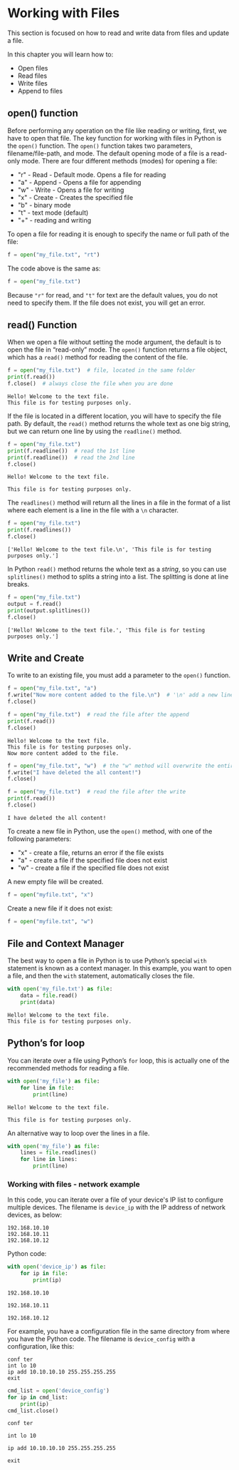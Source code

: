 # Working with Files

This section is focused on how to read and write data from files and update a file.

In this chapter you will learn how to:

- Open files
- Read files
- Write files
- Append to files

## open() function

Before performing any operation on the file like reading or writing, first, we have to open that file. The key function for working with files in Python is the `open()` function. The `open()` function takes two parameters, filename/file-path, and mode. The default opening mode of a file is a read-only mode. There are four different methods (modes) for opening a file:

- "r" - Read - Default mode. Opens a file for reading
- "a" - Append - Opens a file for appending
- "w" - Write - Opens a file for writing
- "x" - Create - Creates the specified file
- "b" - binary mode
- "t" - text mode (default)
- "+" - reading and writing

To open a file for reading it is enough to specify the name or full path of the file:

```py
f = open("my_file.txt", "rt")
```

The code above is the same as:

```py
f = open("my_file.txt")
```

Because `"r"` for read, and `"t"` for text are the default values, you do not need to specify them. If the file does not exist, you will get an error.

## read() Function

When we open a file without setting the mode argument, the default is to open the file in “read-only” mode. The `open()` function returns a file object, which has a `read()` method for reading the content of the file.

```py
f = open("my_file.txt")  # file, located in the same folder
print(f.read())
f.close()  # always close the file when you are done
```

```console
Hello! Welcome to the text file.
This file is for testing purposes only.
```

If the file is located in a different location, you will have to specify the file path. By default, the `read()` method returns the whole text as one big string, but we can return one line by using the `readline()` method.

```py
f = open("my_file.txt")
print(f.readline())  # read the 1st line
print(f.readline())  # read the 2nd line
f.close()
```

```console
Hello! Welcome to the text file.

This file is for testing purposes only.
```

The `readlines()` method will return all the lines in a file in the format of a list where each element is a line in the file with a `\n` character.

```py
f = open("my_file.txt")
print(f.readlines())
f.close()
```

```console
['Hello! Welcome to the text file.\n', 'This file is for testing purposes only.']
```

In Python `read()` method returns the whole text as a *string*, so you can use `splitlines()` method to splits a string into a list. The splitting is done at line breaks.

```py
f = open("my_file.txt")
output = f.read()
print(output.splitlines())
f.close()
```

```console
['Hello! Welcome to the text file.', 'This file is for testing purposes only.']
```

## Write and Create

To write to an existing file, you must add a parameter to the `open()` function.

```py
f = open("my_file.txt", "a") 
f.write("Now more content added to the file.\n")  # '\n' add a new line 
f.close()

f = open("my_file.txt")  # read the file after the append
print(f.read())
f.close()
```

```console
Hello! Welcome to the text file.
This file is for testing purposes only.
Now more content added to the file.
```

```py
f = open("my_file.txt", "w")  # the "w" method will overwrite the entire file
f.write("I have deleted the all content!")
f.close()

f = open("my_file.txt")  # read the file after the write
print(f.read())
f.close()
```

```console
I have deleted the all content!
```

To create a new file in Python, use the `open()` method, with one of the following parameters:

- "x" - create a file, returns an error if the file exists
- "a" - create a file if the specified file does not exist
- "w" - create a file if the specified file does not exist

A new empty file will be created.

```py
f = open("myfile.txt", "x")
```

Create a new file if it does not exist:

```py
f = open("myfile.txt", "w")
```

## File and Context Manager

The best way to open a file in Python is to use Python’s special `with` statement is known as a context manager. In this example, you want to open a file, and then the `with` statement, automatically closes the file.

```py
with open('my_file.txt') as file:
    data = file.read()
    print(data)
```

```console
Hello! Welcome to the text file.
This file is for testing purposes only.
```

## Python’s for loop

You can iterate over a file using Python’s `for` loop, this is actually one of the recommended methods for reading a file.

```py
with open('my_file') as file:
    for line in file:
        print(line)
```

```console
Hello! Welcome to the text file.

This file is for testing purposes only.
```

An alternative way to loop over the lines in a file.

```py
with open('my_file') as file:
    lines = file.readlines()
    for line in lines:
        print(line)
```

### Working with files - network example

In this code, you can iterate over a file of your device's IP list to configure multiple devices. The filename is `device_ip` with the IP address of network devices, as below:

```console
192.168.10.10
192.168.10.11
192.168.10.12
```

Python code:

```py
with open('device_ip') as file:
    for ip in file:
        print(ip)
```

```console
192.168.10.10

192.168.10.11

192.168.10.12
```

For example, you have a configuration file in the same directory from where you have the Python code. The filename is `device_config` with a configuration, like this:

```console
conf ter
int lo 10
ip add 10.10.10.10 255.255.255.255
exit
```

```py
cmd_list = open('device_config')
for ip in cmd_list:
    print(ip)
cmd_list.close()
```

```console
conf ter

int lo 10

ip add 10.10.10.10 255.255.255.255

exit
```
